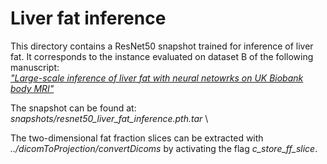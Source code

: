 # Liver fat inference
This directory contains a ResNet50 snapshot trained for inference of liver fat. It corresponds to the instance evaluated on dataset B of the following manuscript: \
[_"Large-scale inference of liver fat with neural netowrks on UK Biobank body MRI"_](https://arxiv.org/abs/2006.16777)


The snapshot can be found at: *snapshots/resnet50_liver_fat_inference.pth.tar* \

The two-dimensional fat fraction slices can be extracted with *../dicomToProjection/convertDicoms* by activating the flag *c_store_ff_slice*.
